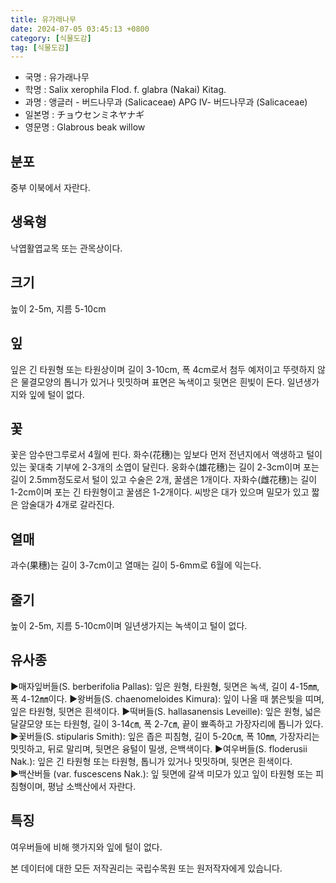 ```yaml
---
title: 유가래나무
date: 2024-07-05 03:45:13 +0800
category: [식물도감]
tag: [식물도감]
---
```




- 국명 : 유가래나무
- 학명 : Salix xerophila Flod. f. glabra (Nakai) Kitag.
- 과명 : 앵글러 - 버드나무과 (Salicaceae) APG Ⅳ- 버드나무과 (Salicaceae)
- 일본명 : チョウセンミネヤナギ
- 영문명 : Glabrous beak willow


## 분포
중부 이북에서 자란다.
## 생육형
낙엽활엽교목 또는 관목상이다.
## 크기
높이 2-5m, 지름 5-10cm
## 잎
잎은 긴 타원형 또는 타원상이며 길이 3-10cm, 폭 4cm로서 첨두 예저이고 뚜렷하지 않은 물결모양의 톱니가 있거나 밋밋하며 표면은 녹색이고 뒷면은 흰빛이 돈다. 일년생가지와 잎에 털이 없다.
## 꽃
꽃은 암수딴그루로서 4월에 핀다. 화수(花穗)는 잎보다 먼저 전년지에서 액생하고 털이 있는 꽃대축 기부에 2-3개의 소엽이 달린다. 웅화수(雄花穗)는 길이 2-3cm이며 포는 길이 2.5mm정도로서 털이 있고 수술은 2개, 꿀샘은 1개이다. 자화수(雌花穗)는 길이 1-2cm이며 포는 긴 타원형이고 꿀샘은 1-2개이다. 씨방은 대가 있으며 밀모가 있고 짧은 암술대가 4개로 갈라진다.
## 열매
과수(果穗)는 길이 3-7cm이고 열매는 길이 5-6mm로 6월에 익는다.   

## 줄기
높이 2-5m, 지름 5-10cm이며 일년생가지는 녹색이고 털이 없다.
## 유사종
▶매자잎버들(S. berberifolia Pallas): 잎은 원형, 타원형, 뒷면은 녹색, 길이 4-15㎜, 폭 4-12㎜이다. ▶왕버들(S. chaenomeloides Kimura): 잎이 나올 때 붉은빛을 띠며, 잎은 타원형, 뒷면은 흰색이다. ▶떡버들(S. hallasanensis Leveille): 잎은 원형, 넓은 달걀모양 또는 타원형, 길이 3-14㎝, 폭 2-7㎝, 끝이 뾰족하고 가장자리에 톱니가 있다. ▶꽃버들(S. stipularis Smith): 잎은 좁은 피침형, 길이 5-20㎝, 폭 10㎜, 가장자리는 밋밋하고, 뒤로 말리며, 뒷면은 융털이 밀생, 은백색이다. ▶여우버들(S. floderusii Nak.): 잎은 긴 타원형 또는 타원형, 톱니가 있거나 밋밋하며, 뒷면은 흰색이다.    ▶백산버들 (var. fuscescens Nak.): 잎 뒷면에 갈색 미모가 있고 잎이 타원형 또는 피침형이며, 평남 소백산에서 자란다. 

## 특징
여우버들에 비해 햇가지와 잎에 털이 없다.






본 데이터에 대한 모든 저작권리는 국립수목원 또는 원저작자에게 있습니다.
